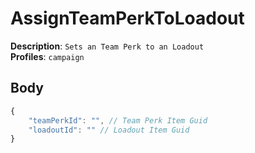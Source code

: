 # AssignTeamPerkToLoadout

**Description**: `Sets an Team Perk to an Loadout` \
**Profiles**: `campaign`

## Body

```js
{
    "teamPerkId": "", // Team Perk Item Guid
    "loadoutId": "" // Loadout Item Guid
}
```
